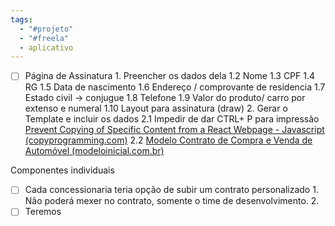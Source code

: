 ```yaml
---
tags:
  - "#projeto"
  - "#freela"
  - aplicativo
---
```


- [ ] Página de Assinatura
      1.  Preencher os dados dela
	      1.2 Nome 
	      1.3 CPF
	      1.4 RG
	      1.5 Data de nascimento
	      1.6 Endereço / comprovante de residencia 
	      1.7 Estado civil -> conjugue
	      1.8 Telefone
	      1.9 Valor do produto/ carro por extenso e numeral
	      1.10 Layout para assinatura (draw) 
	2. Gerar o Template e incluir os dados
		  2.1 Impedir de dar CTRL+ P para impressão
			[Prevent Copying of Specific Content from a React Webpage - Javascript (copyprogramming.com)](https://copyprogramming.com/howto/disable-copy-of-selected-portion-of-a-webpage-rendered-by-react-application)
		 2.2
			 [Modelo Contrato de Compra e Venda de Automóvel (modeloinicial.com.br)](https://modeloinicial.com.br/peticao/contrato-compra-venda-automovel)
	   
 
Componentes individuais
- [ ] Cada concessionaria teria opção de subir um contrato personalizado
      1. Não poderá mexer no contrato, somente o time de desenvolvimento.
	  2. 
- [ ] Teremos 